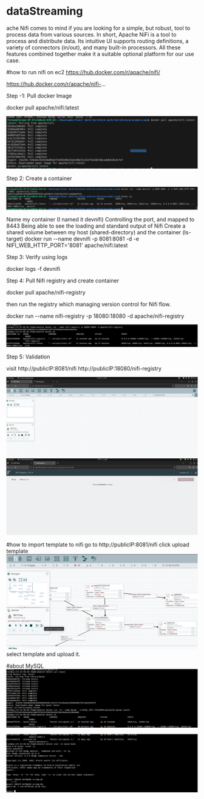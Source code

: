 # dataStreaming

ache Nifi comes to mind if you are looking for a simple, but robust, tool to process data from various sources. 
In short, Apache NiFi is a tool to process and distribute data. Its intuitive UI supports routing definitions, a variety of connectors 
(in/out), and many built-in processors. All these features combined together make it a suitable optional platform for our use case.

#how to run nifi on ec2
https://hub.docker.com/r/apache/nifi/


https://hub.docker.com/r/apache/nifi-...

Step -1: Pull docker Image

docker pull apache/nifi:latest

<img src="https://raw.githubusercontent.com/devhusnain/dataStreaming/main/images/Screenshot%20from%202023-08-04%2001-08-23.png?token=GHSAT0AAAAAACF4RWEKR2RUVJMGXJVVLVNKZGMDGYQ"/>

Step 2: Create a container

<img src="https://raw.githubusercontent.com/devhusnain/dataStreaming/main/images/Screenshot%20from%202023-08-04%2001-22-17.png?token=GHSAT0AAAAAACF4RWELY5HNSKB5JV2MEVJMZGMDPOQ"/>

Name my container (I named it devnifi)
Controlling the port, and mapped to 8443
Being able to see the loading and standard output of Nifi
Create a shared volume between my host (shared-directory) and the container (ls-target)
docker run --name devnifi -p 8081:8081 -d -e NIFI_WEB_HTTP_PORT='8081' apache/nifi:latest


Step 3: Verify using logs

docker logs -f devnifi

Step 4: Pull Nifi registry and create container 

docker pull apache/nifi-registry

then run the registry which managing version control for Nifi flow.

docker run --name nifi-registry -p 18080:18080 -d apache/nifi-registry

<img src="https://raw.githubusercontent.com/devhusnain/dataStreaming/main/images/Screenshot%20from%202023-08-04%2001-29-01.png?token=GHSAT0AAAAAACF4RWEKIDPNLURUGSABYGWEZGMDWIQ"/>

Step 5: Validation

visit http://publicIP:8081/nifi
      http://publicIP:18080/nifi-registry

<img src="https://raw.githubusercontent.com/devhusnain/dataStreaming/main/images/Screenshot%20from%202023-08-04%2001-30-57.png?token=GHSAT0AAAAAACF4RWEK7IAE45RY7ZBJFUFIZGMDUVA"/>

<img src="https://raw.githubusercontent.com/devhusnain/dataStreaming/main/images/Screenshot%20from%202023-08-04%2001-30-45.png?token=GHSAT0AAAAAACF4RWEKH5BTZPKZT277UFEEZGMDUUQ"/>

#how to import template to nifi
      go to http://publicIP:8081/nifi
      click upload template
<img src="https://raw.githubusercontent.com/devhusnain/dataStreaming/main/images/Screenshot%20from%202023-08-04%2002-23-55.png?token=GHSAT0AAAAAACF4RWEKMU7ZNBHUJYEJOUBYZGMFGUQ"/>
select template and upload it.


#about MySQL 
<img src="https://raw.githubusercontent.com/devhusnain/dataStreaming/main/images/Screenshot%20from%202023-08-04%2002-08-13.png?token=GHSAT0AAAAAACF4RWELO3PQF2Y5P3OBX5PKZGMFABQ"/>

<img src="https://raw.githubusercontent.com/devhusnain/dataStreaming/main/images/Screenshot%20from%202023-08-04%2002-09-32.png?token=GHSAT0AAAAAACF4RWEKU7Q4PSMD5BR34BKWZGMFAHA"/>


